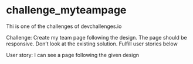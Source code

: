 # challenge_myteampage

Thi is one of the challenges of devchallenges.io 

Challenge: Create my team page following the design. The page should be responsive. Don’t look at the existing solution. Fulfill user stories below

User story: I can see a page following the given design
